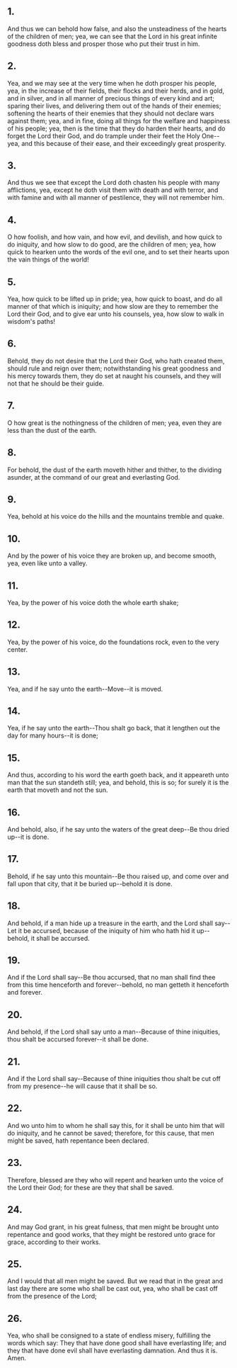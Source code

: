 ## 1.
And thus we can behold how false, and also the unsteadiness of the hearts of the children of men; yea, we can see that the Lord in his great infinite goodness doth bless and prosper those who put their trust in him.
## 2.
Yea, and we may see at the very time when he doth prosper his people, yea, in the increase of their fields, their flocks and their herds, and in gold, and in silver, and in all manner of precious things of every kind and art; sparing their lives, and delivering them out of the hands of their enemies; softening the hearts of their enemies that they should not declare wars against them; yea, and in fine, doing all things for the welfare and happiness of his people; yea, then is the time that they do harden their hearts, and do forget the Lord their God, and do trample under their feet the Holy One--yea, and this because of their ease, and their exceedingly great prosperity.
## 3.
And thus we see that except the Lord doth chasten his people with many afflictions, yea, except he doth visit them with death and with terror, and with famine and with all manner of pestilence, they will not remember him.
## 4.
O how foolish, and how vain, and how evil, and devilish, and how quick to do iniquity, and how slow to do good, are the children of men; yea, how quick to hearken unto the words of the evil one, and to set their hearts upon the vain things of the world!
## 5.
Yea, how quick to be lifted up in pride; yea, how quick to boast, and do all manner of that which is iniquity; and how slow are they to remember the Lord their God, and to give ear unto his counsels, yea, how slow to walk in wisdom's paths!
## 6.
Behold, they do not desire that the Lord their God, who hath created them, should rule and reign over them; notwithstanding his great goodness and his mercy towards them, they do set at naught his counsels, and they will not that he should be their guide.
## 7.
O how great is the nothingness of the children of men; yea, even they are less than the dust of the earth.
## 8.
For behold, the dust of the earth moveth hither and thither, to the dividing asunder, at the command of our great and everlasting God.
## 9.
Yea, behold at his voice do the hills and the mountains tremble and quake.
## 10.
And by the power of his voice they are broken up, and become smooth, yea, even like unto a valley.
## 11.
Yea, by the power of his voice doth the whole earth shake;
## 12.
Yea, by the power of his voice, do the foundations rock, even to the very center.
## 13.
Yea, and if he say unto the earth--Move--it is moved.
## 14.
Yea, if he say unto the earth--Thou shalt go back, that it lengthen out the day for many hours--it is done;
## 15.
And thus, according to his word the earth goeth back, and it appeareth unto man that the sun standeth still; yea, and behold, this is so; for surely it is the earth that moveth and not the sun.
## 16.
And behold, also, if he say unto the waters of the great deep--Be thou dried up--it is done.
## 17.
Behold, if he say unto this mountain--Be thou raised up, and come over and fall upon that city, that it be buried up--behold it is done.
## 18.
And behold, if a man hide up a treasure in the earth, and the Lord shall say--Let it be accursed, because of the iniquity of him who hath hid it up--behold, it shall be accursed.
## 19.
And if the Lord shall say--Be thou accursed, that no man shall find thee from this time henceforth and forever--behold, no man getteth it henceforth and forever.
## 20.
And behold, if the Lord shall say unto a man--Because of thine iniquities, thou shalt be accursed forever--it shall be done.
## 21.
And if the Lord shall say--Because of thine iniquities thou shalt be cut off from my presence--he will cause that it shall be so.
## 22.
And wo unto him to whom he shall say this, for it shall be unto him that will do iniquity, and he cannot be saved; therefore, for this cause, that men might be saved, hath repentance been declared.
## 23.
Therefore, blessed are they who will repent and hearken unto the voice of the Lord their God; for these are they that shall be saved.
## 24.
And may God grant, in his great fulness, that men might be brought unto repentance and good works, that they might be restored unto grace for grace, according to their works.
## 25.
And I would that all men might be saved. But we read that in the great and last day there are some who shall be cast out, yea, who shall be cast off from the presence of the Lord;
## 26.
Yea, who shall be consigned to a state of endless misery, fulfilling the words which say: They that have done good shall have everlasting life; and they that have done evil shall have everlasting damnation. And thus it is. Amen.
